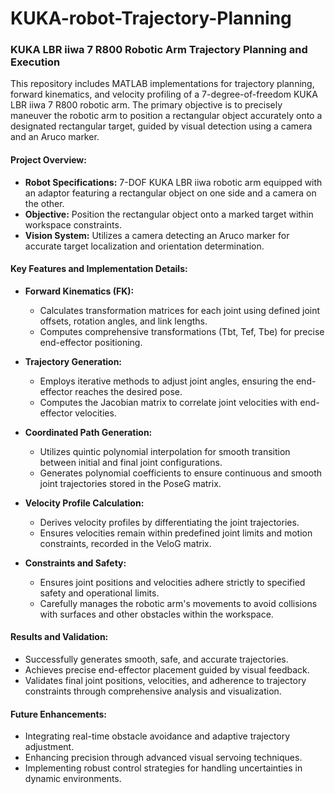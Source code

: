 # KUKA-robot-Trajectory-Planning
### KUKA LBR iiwa 7 R800 Robotic Arm Trajectory Planning and Execution

This repository includes MATLAB implementations for trajectory planning, forward kinematics, and velocity profiling of a 7-degree-of-freedom KUKA LBR iiwa 7 R800 robotic arm. The primary objective is to precisely maneuver the robotic arm to position a rectangular object accurately onto a designated rectangular target, guided by visual detection using a camera and an Aruco marker.

#### Project Overview:

* **Robot Specifications:** 7-DOF KUKA LBR iiwa robotic arm equipped with an adaptor featuring a rectangular object on one side and a camera on the other.
* **Objective:** Position the rectangular object onto a marked target within workspace constraints.
* **Vision System:** Utilizes a camera detecting an Aruco marker for accurate target localization and orientation determination.

#### Key Features and Implementation Details:

* **Forward Kinematics (FK):**

  * Calculates transformation matrices for each joint using defined joint offsets, rotation angles, and link lengths.
  * Computes comprehensive transformations (Tbt, Tef, Tbe) for precise end-effector positioning.

* **Trajectory Generation:**

  * Employs iterative methods to adjust joint angles, ensuring the end-effector reaches the desired pose.
  * Computes the Jacobian matrix to correlate joint velocities with end-effector velocities.

* **Coordinated Path Generation:**

  * Utilizes quintic polynomial interpolation for smooth transition between initial and final joint configurations.
  * Generates polynomial coefficients to ensure continuous and smooth joint trajectories stored in the PoseG matrix.

* **Velocity Profile Calculation:**

  * Derives velocity profiles by differentiating the joint trajectories.
  * Ensures velocities remain within predefined joint limits and motion constraints, recorded in the VeloG matrix.

* **Constraints and Safety:**

  * Ensures joint positions and velocities adhere strictly to specified safety and operational limits.
  * Carefully manages the robotic arm's movements to avoid collisions with surfaces and other obstacles within the workspace.

#### Results and Validation:

* Successfully generates smooth, safe, and accurate trajectories.
* Achieves precise end-effector placement guided by visual feedback.
* Validates final joint positions, velocities, and adherence to trajectory constraints through comprehensive analysis and visualization.

#### Future Enhancements:

* Integrating real-time obstacle avoidance and adaptive trajectory adjustment.
* Enhancing precision through advanced visual servoing techniques.
* Implementing robust control strategies for handling uncertainties in dynamic environments.


